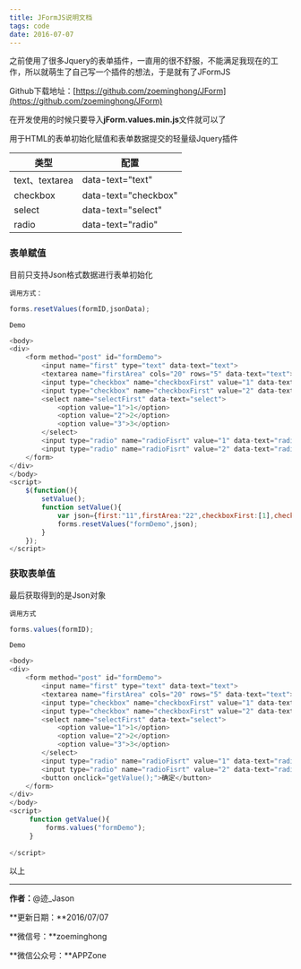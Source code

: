 ```yaml
---
title: JFormJS说明文档
tags: code
date: 2016-07-07
---
```


之前使用了很多Jquery的表单插件，一直用的很不舒服，不能满足我现在的工作，所以就萌生了自己写一个插件的想法，于是就有了JFormJS

Github下载地址：[https://github.com/zoeminghong/JForm](https://github.com/zoeminghong/JForm)

在开发使用的时候只要导入**jForm.values.min.js**文件就可以了

用于HTML的表单初始化赋值和表单数据提交的轻量级Jquery插件

<!--more-->

| 类型            | 配置                   |
| ------------- | -------------------- |
| text、textarea | data-text="text"     |
| checkbox      | data-text="checkbox" |
| select        | data-text="select"   |
| radio         | data-text="radio"    |
### 表单赋值

目前只支持Json格式数据进行表单初始化


`调用方式：`

```javascript
forms.resetValues(formID,jsonData);
```

`Demo`

```javascript
<body>
<div>
    <form method="post" id="formDemo">
        <input name="first" type="text" data-text="text">
        <textarea name="firstArea" cols="20" rows="5" data-text="text"></textarea>
        <input type="checkbox" name="checkboxFirst" value="1" data-text="checkbox">1
        <input type="checkbox" name="checkboxFirst" value="2" data-text="checkbox">2
        <select name="selectFirst" data-text="select">
            <option value="1">1</option>
            <option value="2">2</option>
            <option value="3">3</option>
        </select>
        <input type="radio" name="radioFisrt" value="1" data-text="radio">1
        <input type="radio" name="radioFisrt" value="2" data-text="radio">2
    </form>
</div>
</body>
<script>
    $(function(){
        setValue();
        function setValue(){
            var json={first:"11",firstArea:"22",checkboxFirst:[1],checkboxSecond:[4],selectFirst:3,radioFisrt:2,radioSecond:2};
            forms.resetValues("formDemo",json);
        }
    });
</script>
```

### 获取表单值

最后获取得到的是Json对象

`调用方式`

```javascript
forms.values(formID);
```

`Demo`

```javascript
<body>
<div>
    <form method="post" id="formDemo">
        <input name="first" type="text" data-text="text">
        <textarea name="firstArea" cols="20" rows="5" data-text="text"></textarea>
        <input type="checkbox" name="checkboxFirst" value="1" data-text="checkbox">1
        <input type="checkbox" name="checkboxFirst" value="2" data-text="checkbox">2
        <select name="selectFirst" data-text="select">
            <option value="1">1</option>
            <option value="2">2</option>
            <option value="3">3</option>
        </select>
        <input type="radio" name="radioFisrt" value="1" data-text="radio">1
        <input type="radio" name="radioFisrt" value="2" data-text="radio">2
        <button onclick="getValue();">确定</button>
    </form>
</div>
</body>
<script>
     function getValue(){       
         forms.values("formDemo");
     }
  
</script>
```

以上

------

**作者：**@迹_Jason

**更新日期：**2016/07/07

**微信号：**zoeminghong

**微信公众号：**APPZone